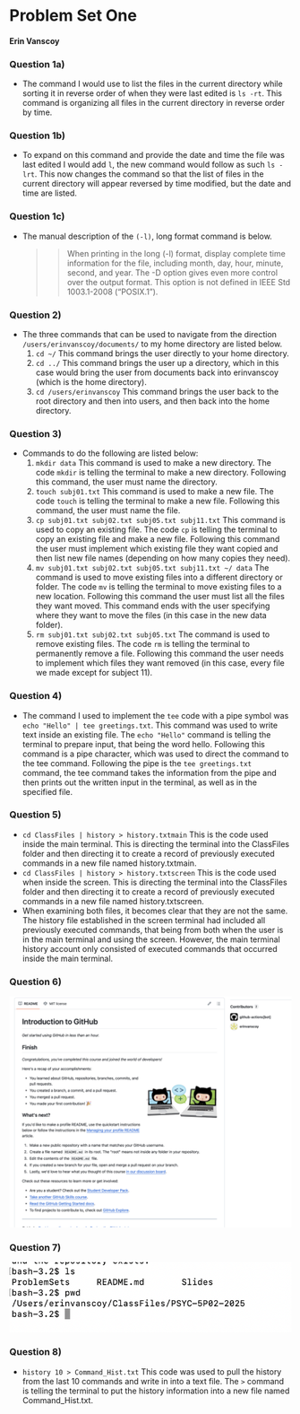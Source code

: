 # Problem Set One 
#### Erin Vanscoy

### Question 1a)
* The command I would use to list the files in the current directory while sorting it in reverse order of when they were last edited is `ls -rt`. This command is organizing all files in the current directory in reverse order by time.

### Question 1b)
* To expand on this command and provide the date and time the file was last edited I would add `l`, the new command would follow as such `ls -lrt`. This now changes the command so that the list of files in the current directory will appear reversed by time modified, but the date and time are listed. 

### Question 1c)
* The manual description of the `(-l)`, long format command is below. 
    >> When printing in the long (-l) format, display complete time information
             for the file, including month, day, hour, minute, second, and year.  The
             -D option gives even more control over the output format.  This option is
             not defined in IEEE Std 1003.1-2008 (“POSIX.1”).

### Question 2)
* The three commands that can be used to navigate from the direction `/users/erinvanscoy/documents/` to my home directory are listed below. 
    1. `cd ~/` This command brings the user directly to your home directory.
    2. `cd ../` This command brings the user up a directory, which in this case would bring the user from documents back into erinvanscoy (which is the home directory).
    3. `cd /users/erinvanscoy` This command brings the user back to the root directory and then into users, and then back into the home directory.

### Question 3)
* Commands to do the following are listed below: 
    1. `mkdir data` This command is used to make a new directory. The code `mkdir` is telling the terminal to make a new directory. Following this command, the user must name the directory. 
    2. `touch subj01.txt` This command is used to make a new file. The code `touch` is telling the terminal to make a new file. Following this command, the user must name the file. 
    3. `cp subj01.txt subj02.txt subj05.txt subj11.txt` This command is used to copy an existing file. The code `cp` is telling the terminal to copy an existing file and make a new file. Following this command the user must implement which existing file they want copied and then list new file names (depending on how many copies they need).  
    4. `mv subj01.txt subj02.txt subj05.txt subj11.txt ~/ data` The command is used to move existing files into a different directory or folder. The code `mv` is telling the terminal to move existing files to a new location. Following this command the user must list all the files they want moved. This command ends with the user specifying where they want to move the files (in this case in the new data folder).
    5. `rm subj01.txt subj02.txt subj05.txt` The command is used to remove existing files. The code `rm` is telling the terminal to permanently remove a file. Following this command the user needs to implement which files they want removed (in this case, every file we made except for subject 11).
    
### Question 4)
* The command I used to implement the `tee` code with a pipe symbol was `echo "Hello" | tee greetings.txt`. This command was used to write text inside an existing file. The `echo "Hello"` command is telling the terminal to prepare input, that being the word hello. Following this command is a pipe character, which was used to direct the command to the tee command. Following the pipe is the  `tee greetings.txt`  command, the tee command takes the information from the pipe and then prints out the written input in the terminal, as well as in the specified file. 

### Question 5) 
* `cd ClassFiles | history > history.txtmain` This is the code used inside the main terminal. This is directing the terminal into the ClassFiles folder and then directing it to create a record of previously executed commands in a new file named history.txtmain.
* `cd ClassFiles | history > history.txtscreen` This is the code used when inside the screen. This is directing the terminal into the ClassFiles folder and then directing it to create a record of previously executed commands in a new file named history.txtscreen. 
* When examining both files, it becomes clear that they are not the same. The history file established in the screen terminal had included all previously executed commands, that being from both when the user is in the main terminal and using the screen. However, the main terminal history account only consisted of executed commands that occurred inside the main terminal.

### Question 6)
![App Screenshot](GitHubSC.png) 

### Question 7)
![App Screenshot](ForkedSC.png)

### Question 8)
* `history 10 > Command_Hist.txt` This code was used to pull the history from the last 10 commands and write in into a text file. The `>` command is telling the terminal to put the history information into a new file named Command_Hist.txt.   
